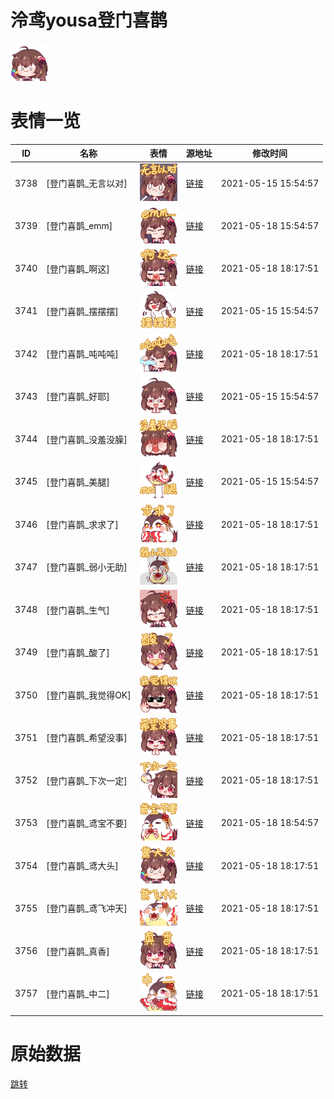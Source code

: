 # 泠鸢yousa登门喜鹊

<img src="./cover.png" height="60" alt="cover" />

# 表情一览

|ID|名称|表情|源地址|修改时间|
|----|----|----|----|----|
|3738|[登门喜鹊_无言以对]|<img src="./pic/003738_%5B登门喜鹊_无言以对%5D.png" height="60" alt="无言以对"/>|[链接](http://i0.hdslb.com/bfs/emote/38e456afae9999dc8ab70f963bb7a8ad2fa35917.png)|2021-05-15 15:54:57|
|3739|[登门喜鹊_emm]|<img src="./pic/003739_%5B登门喜鹊_emm%5D.png" height="60" alt="emm"/>|[链接](http://i0.hdslb.com/bfs/emote/a592e57c5c983c5751ccbd74fbeee07a2f54f230.png)|2021-05-18 15:54:57|
|3740|[登门喜鹊_啊这]|<img src="./pic/003740_%5B登门喜鹊_啊这%5D.png" height="60" alt="啊这"/>|[链接](http://i0.hdslb.com/bfs/emote/8ac2be1f393d75431672bb99004fa2bccc2d2745.png)|2021-05-18 18:17:51|
|3741|[登门喜鹊_摆摆摆]|<img src="./pic/003741_%5B登门喜鹊_摆摆摆%5D.png" height="60" alt="摆摆摆"/>|[链接](http://i0.hdslb.com/bfs/emote/1e0cbe36d039b412f76fd72b3c86c0261a8aa521.png)|2021-05-15 15:54:57|
|3742|[登门喜鹊_吨吨吨]|<img src="./pic/003742_%5B登门喜鹊_吨吨吨%5D.png" height="60" alt="吨吨吨"/>|[链接](http://i0.hdslb.com/bfs/emote/beadb91744ff391d7cd9f50935fa3ea2964e7a86.png)|2021-05-18 18:17:51|
|3743|[登门喜鹊_好耶]|<img src="./pic/003743_%5B登门喜鹊_好耶%5D.png" height="60" alt="好耶"/>|[链接](http://i0.hdslb.com/bfs/emote/3d273488792dd1b8b91a49da38bc8987d857ad75.png)|2021-05-15 15:54:57|
|3744|[登门喜鹊_没羞没臊]|<img src="./pic/003744_%5B登门喜鹊_没羞没臊%5D.png" height="60" alt="没羞没臊"/>|[链接](http://i0.hdslb.com/bfs/emote/889206ebae9b70de697bea9ca31bd04e7533b2b5.png)|2021-05-18 18:17:51|
|3745|[登门喜鹊_美腿]|<img src="./pic/003745_%5B登门喜鹊_美腿%5D.png" height="60" alt="美腿"/>|[链接](http://i0.hdslb.com/bfs/emote/fd620608b08044d8c0bc779684efd53623026dd1.png)|2021-05-15 15:54:57|
|3746|[登门喜鹊_求求了]|<img src="./pic/003746_%5B登门喜鹊_求求了%5D.png" height="60" alt="求求了"/>|[链接](http://i0.hdslb.com/bfs/emote/627751aa52a29f890773ec7e73a4ea14863b2d54.png)|2021-05-18 18:17:51|
|3747|[登门喜鹊_弱小无助]|<img src="./pic/003747_%5B登门喜鹊_弱小无助%5D.png" height="60" alt="弱小无助"/>|[链接](http://i0.hdslb.com/bfs/emote/a46c2ee0eb4077ef23c4de3e3ba7bfca84244371.png)|2021-05-18 18:17:51|
|3748|[登门喜鹊_生气]|<img src="./pic/003748_%5B登门喜鹊_生气%5D.png" height="60" alt="生气"/>|[链接](http://i0.hdslb.com/bfs/emote/9809357e69babf5517ebcd6bc8cdadf41322d8e2.png)|2021-05-18 18:17:51|
|3749|[登门喜鹊_酸了]|<img src="./pic/003749_%5B登门喜鹊_酸了%5D.png" height="60" alt="酸了"/>|[链接](http://i0.hdslb.com/bfs/emote/c0c5fce5057c7a35b59761a85dc7a6ecacb6be57.png)|2021-05-18 18:17:51|
|3750|[登门喜鹊_我觉得OK]|<img src="./pic/003750_%5B登门喜鹊_我觉得OK%5D.png" height="60" alt="我觉得OK"/>|[链接](http://i0.hdslb.com/bfs/emote/c7e9415876e2ea6d3a3fec96e6084fa833fb32ad.png)|2021-05-18 18:17:51|
|3751|[登门喜鹊_希望没事]|<img src="./pic/003751_%5B登门喜鹊_希望没事%5D.png" height="60" alt="希望没事"/>|[链接](http://i0.hdslb.com/bfs/emote/15eda521c30a7d4ca00dc673499dd806ddbc68eb.png)|2021-05-18 18:17:51|
|3752|[登门喜鹊_下次一定]|<img src="./pic/003752_%5B登门喜鹊_下次一定%5D.png" height="60" alt="下次一定"/>|[链接](http://i0.hdslb.com/bfs/emote/c3aca3347cb873a4d6abf30dd58fbbc05c512699.png)|2021-05-18 18:17:51|
|3753|[登门喜鹊_鸢宝不要]|<img src="./pic/003753_%5B登门喜鹊_鸢宝不要%5D.png" height="60" alt="鸢宝不要"/>|[链接](http://i0.hdslb.com/bfs/emote/3f1a1943d6250b08a25d29bc1ec9b0d014af3b97.png)|2021-05-18 18:54:57|
|3754|[登门喜鹊_鸢大头]|<img src="./pic/003754_%5B登门喜鹊_鸢大头%5D.png" height="60" alt="鸢大头"/>|[链接](http://i0.hdslb.com/bfs/emote/e3f334f73da68cc808662938035d2a0d1d9607b0.png)|2021-05-18 18:17:51|
|3755|[登门喜鹊_鸢飞冲天]|<img src="./pic/003755_%5B登门喜鹊_鸢飞冲天%5D.png" height="60" alt="鸢飞冲天"/>|[链接](http://i0.hdslb.com/bfs/emote/006e88addc2c303a7678f94b3bce1c3d3026a39f.png)|2021-05-18 18:17:51|
|3756|[登门喜鹊_真香]|<img src="./pic/003756_%5B登门喜鹊_真香%5D.png" height="60" alt="真香"/>|[链接](http://i0.hdslb.com/bfs/emote/4d5a3579ec2cf5fb84754e5e8076cf11dd75fa19.png)|2021-05-18 18:17:51|
|3757|[登门喜鹊_中二]|<img src="./pic/003757_%5B登门喜鹊_中二%5D.png" height="60" alt="中二"/>|[链接](http://i0.hdslb.com/bfs/emote/4d25137808a7e6f350dacfcc753234cbe6313b52.png)|2021-05-18 18:17:51|

# 原始数据

[跳转](./raw.json)

